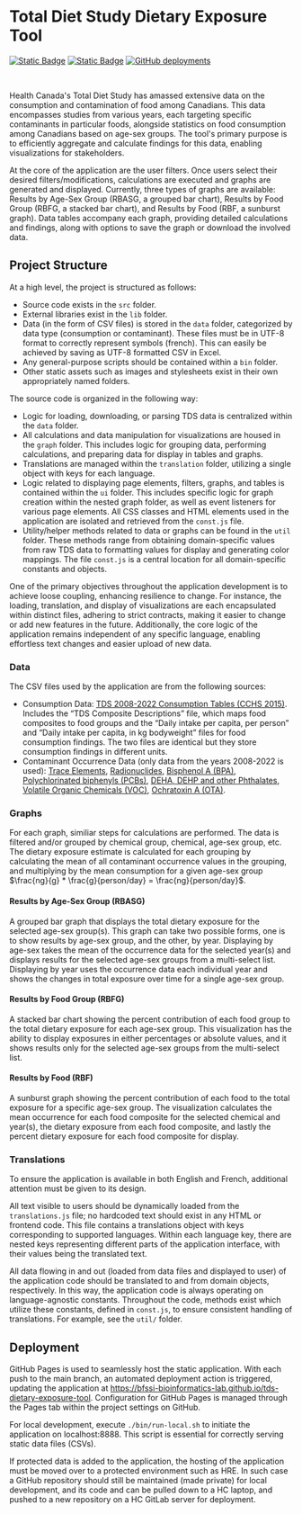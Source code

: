 # Total Diet Study Dietary Exposure Tool

[![Static Badge](https://img.shields.io/badge/D3-%23ff9933?style=for-the-badge)](https://d3js.org/)
[![Static Badge](https://img.shields.io/badge/Bootstrap-%237733ff?style=for-the-badge)](https://getbootstrap.com/)
[![GitHub deployments](https://img.shields.io/github/deployments/BFSSI-Bioinformatics-Lab/tds-dietary-exposure-tool/github-pages?style=for-the-badge)](https://bfssi-bioinformatics-lab.github.io/Microorganism-Dashboard-D3-fsdat/)

<br>

Health Canada's Total Diet Study has amassed extensive data on the consumption and contamination of food among Canadians. This data encompasses studies from various years, each targeting specific contaminants in particular foods, alongside statistics on food consumption among Canadians based on age-sex groups. The tool's primary purpose is to efficiently aggregate and calculate findings for this data, enabling visualizations for stakeholders.

At the core of the application are the user filters. Once users select their desired filters/modifications, calculations are executed and graphs are generated and displayed. Currently, three types of graphs are available: Results by Age-Sex Group (RBASG, a grouped bar chart), Results by Food Group (RBFG, a stacked bar chart), and Results by Food (RBF, a sunburst graph). Data tables accompany each graph, providing detailed calculations and findings, along with options to save the graph or download the involved data.

## Project Structure

At a high level, the project is structured as follows:
- Source code exists in the `src` folder.
- External libraries exist in the `lib` folder.
- Data (in the form of CSV files) is stored in the `data` folder, categorized by data type (consumption or contaminant). These files must be in UTF-8 format to correctly represent symbols (french). This can easily be achieved by saving as UTF-8 formatted CSV in Excel.
- Any general-purpose scripts should be contained within a `bin` folder.
- Other static assets such as images and stylesheets exist in their own appropriately named folders.

The source code is organized in the following way:
- Logic for loading, downloading, or parsing TDS data is centralized within the `data` folder.
- All calculations and data manipulation for visualizations are housed in the `graph` folder. This includes logic for grouping data, performing calculations, and preparing data for display in tables and graphs.
- Translations are managed within the `translation` folder, utilizing a single object with keys for each language.
- Logic related to displaying page elements, filters, graphs, and tables is contained within the `ui` folder. This includes specific logic for graph creation within the nested graph folder, as well as event listeners for various page elements. All CSS classes and HTML elements used in the application are isolated and retrieved from the `const.js` file.
- Utility/helper methods related to data or graphs can be found in the `util` folder. These methods range from obtaining domain-specific values from raw TDS data to formatting values for display and generating color mappings.
The file `const.js` is a central location for all domain-specific constants and objects.

One of the primary objectives throughout the application development is to achieve loose coupling, enhancing resilience to change. For instance, the loading, translation, and display of visualizations are each encapsulated within distinct files, adhering to strict contracts, making it easier to change or add new features in the future. Additionally, the core logic of the application remains independent of any specific language, enabling effortless text changes and easier upload of new data.

### Data

The CSV files used by the application are from the following sources:
- Consumption Data: [TDS 2008-2022 Consumption Tables (CCHS 2015)](https://open.canada.ca/data/en/dataset/ac573724-2f77-4f75-a2f4-c416d79cf130). Includes the “TDS Composite Descriptions” file, which maps food composites to food groups and the “Daily intake per capita, per person” and “Daily intake per capita, in kg bodyweight” files for food consumption findings. The two files are identical but they store consumption findings in different units.
- Contaminant Occurrence Data (only data from the years 2008-2022 is used): [Trace Elements](https://open.canada.ca/data/en/dataset/83934503-cfae-4773-b258-e336896c2c53), [Radionuclides](https://open.canada.ca/data/en/dataset/062c769f-57d7-432e-9d33-1e333a87d6d0), [Bisphenol A (BPA)](https://open.canada.ca/data/en/dataset/0497695c-dd4c-42d6-8201-45d63509f416), [Polychlorinated biphenyls (PCBs)](https://open.canada.ca/data/en/dataset/b8e42fb0-98fe-4c99-935c-4c36221b1ee6), [DEHA, DEHP and other Phthalates](https://open.canada.ca/data/en/dataset/e52388ed-fb02-4292-b79c-b2f564ec1945), [Volatile Organic Chemicals (VOC)](https://open.canada.ca/data/en/dataset/66cc9542-bc08-46c9-8ebb-805d34f0e30e), [Ochratoxin A (OTA)](https://open.canada.ca/data/en/dataset/71fa9c90-f690-4928-9239-69b4ecbeccee).

### Graphs

For each graph, similiar steps for calculations are performed. The data is filtered and/or grouped by chemical group, chemical, age-sex group, etc. The dietary exposure estimate is calculated for each grouping by calculating the mean of all contaminant occurrence values in the grouping, and multiplying by the mean consumption for a given age-sex group $\frac{ng}{g} * \frac{g}{person/day} = \frac{ng}{person/day}$.

#### Results by Age-Sex Group (RBASG)

A grouped bar graph that displays the total dietary exposure for the selected age-sex group(s). This graph can take two possible forms, one is to show results by age-sex group, and the other, by year. Displaying by age-sex takes the mean of the occurrence data for the selected year(s) and displays results for the selected age-sex groups from a multi-select list. Displaying by year uses the occurrence data each individual year and shows the changes in total exposure over time for a single age-sex group. 

#### Results by Food Group (RBFG)

A stacked bar chart showing the percent contribution of each food group to the total dietary exposure for each age-sex group. This visualization has the ability to display exposures in either percentages or absolute values, and it shows results only for the selected age-sex groups from the multi-select list. 

#### Results by Food (RBF)

A sunburst graph showing the percent contribution of each food to the total exposure for a specific age-sex group. The visualization calculates the mean occurrence for each food composite for the selected chemical and year(s), the dietary exposure from each food composite, and lastly the percent dietary exposure for each food composite for display.

### Translations

To ensure the application is available in both English and French, additional attention must be given to its design. 

All text visible to users should be dynamically loaded from the `translations.js` file; no hardcoded text should exist in any HTML or frontend code. This file contains a translations object with keys corresponding to supported languages. Within each language key, there are nested keys representing different parts of the application interface, with their values being the translated text. 

All data flowing in and out (loaded from data files and displayed to user) of the application code should be translated to and from domain objects, respectively. In this way, the application code is always operating on language-agnostic constants. Throughout the code, methods exist which utilize these constants, defined in `const.js`, to ensure consistent handling of translations. For example, see the `util/` folder.


## Deployment

GitHub Pages is used to seamlessly host the static application. With each push to the main branch, an automated deployment action is triggered, updating the application at https://bfssi-bioinformatics-lab.github.io/tds-dietary-exposure-tool. Configuration for GitHub Pages is managed through the Pages tab within the project settings on GitHub.

For local development, execute `./bin/run-local.sh` to initiate the application on localhost:8888. This script is essential for correctly serving static data files (CSVs).

If protected data is added to the application, the hosting of the application must be moved over to a protected environment such as HRE. In such case a GitHub repository should still be maintained (made private) for local development, and its code and can be pulled down to a HC laptop, and pushed to a new repository on a HC GitLab server for deployment.
